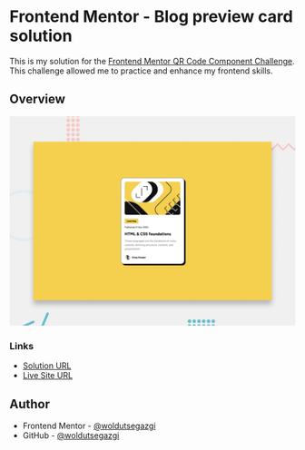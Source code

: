 # Frontend Mentor - Blog preview card solution

This is my solution for the [Frontend Mentor QR Code Component Challenge](https://www.frontendmentor.io/challenges/blog-preview-card-ckPaj01IcS). This challenge allowed me to practice and enhance my frontend skills.

## Overview

![Design preview for the Blog preview card coding challenge](./preview.jpg) 


### Links


- [Solution URL](https://github.com/woldutsegazgi/front-end-challenges/blob/master/blog-prview-card)
- [Live Site URL](https://woldutsegazgi.github.io/front-end-challenges/blog-prview-card)

## Author

- Frontend Mentor - [@woldutsegazgi](https://www.frontendmentor.io/profile/woldutsegazgi)
- GitHub - [@woldutsegazgi](https://www.github.com/woldutsegazgi)
